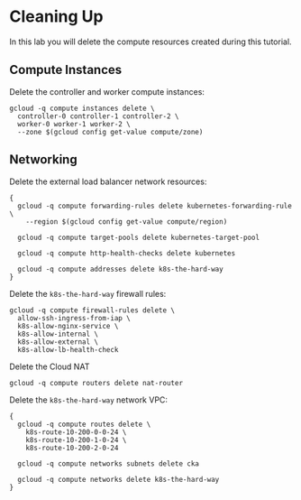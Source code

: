 # Cleaning Up

In this lab you will delete the compute resources created during this tutorial.

## Compute Instances

Delete the controller and worker compute instances:

```
gcloud -q compute instances delete \
  controller-0 controller-1 controller-2 \
  worker-0 worker-1 worker-2 \
  --zone $(gcloud config get-value compute/zone)
```

## Networking

Delete the external load balancer network resources:

```
{
  gcloud -q compute forwarding-rules delete kubernetes-forwarding-rule \
    --region $(gcloud config get-value compute/region)

  gcloud -q compute target-pools delete kubernetes-target-pool

  gcloud -q compute http-health-checks delete kubernetes

  gcloud -q compute addresses delete k8s-the-hard-way
}
```

Delete the `k8s-the-hard-way` firewall rules:

```
gcloud -q compute firewall-rules delete \
  allow-ssh-ingress-from-iap \
  k8s-allow-nginx-service \
  k8s-allow-internal \
  k8s-allow-external \
  k8s-allow-lb-health-check
```

Delete the Cloud NAT

```
gcloud -q compute routers delete nat-router
```


Delete the `k8s-the-hard-way` network VPC:

```
{
  gcloud -q compute routes delete \
    k8s-route-10-200-0-0-24 \
    k8s-route-10-200-1-0-24 \
    k8s-route-10-200-2-0-24

  gcloud -q compute networks subnets delete cka

  gcloud -q compute networks delete k8s-the-hard-way
}
```

